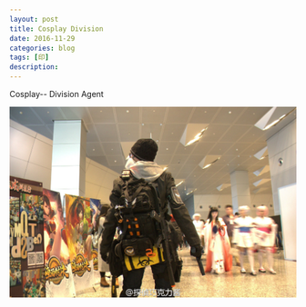 ```yaml
---
layout: post
title: Cosplay Division
date: 2016-11-29
categories: blog
tags: [印]
description: 
---
```


Cosplay-- Division Agent

<center>
    <p><img src="/img/division.jpg" align="center"></p>
</center>











